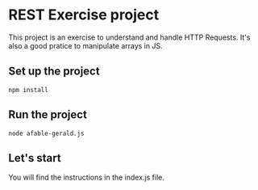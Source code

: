 # REST Exercise project
This project is an exercise to understand and handle HTTP Requests. It's also a good pratice to manipulate arrays in JS.

## Set up the project

```
npm install
```


## Run the project
```
node afable-gerald.js
```


## Let's start
You will find the instructions in the index.js file.
